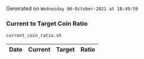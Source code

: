 Generated on `Wednesday 06-October-2021 at 18:49:59`

### Current to Target Coin Ratio
`current_coin_ratio.sh`

Date|Current|Target|Ratio
---|---|---|---
